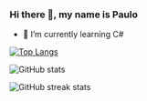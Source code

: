 ### Hi there 👋, my name is Paulo


- 🌱 I’m currently learning C# 


[![Top Langs](https://github-readme-stats.vercel.app/api/top-langs/?username=PauloRoberto2)](https://github.com/anuraghazra/github-readme-stats)

![GitHub stats](https://github-readme-stats.vercel.app/api?username=PauloRoberto2&show_icons=true)  

![GitHub streak stats](https://streak-stats.demolab.com/?user=PauloRoberto2)  

